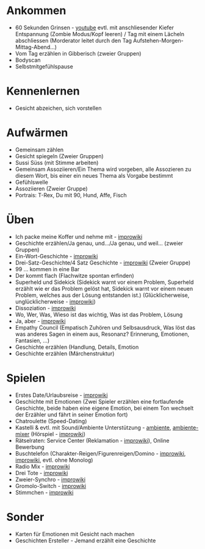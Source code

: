 # Ankommen
* 60 Sekunden Grinsen - [youtube](https://www.youtube.com/watch?v=LtPZ3gKAZs0) evtl. mit anschliesender Kiefer Entspannung (Zombie Modus/Kopf leeren) / Tag mit einem Lächeln abschliessen (Morderator leitet durch den Tag Aufstehen-Morgen-Mittag-Abend...)
* Vom Tag erzählen in Gibberisch (zweier Gruppen)
* Bodyscan
* Selbstmitgefühlspause

# Kennenlernen
* Gesicht abzeichen, sich vorstellen

# Aufwärmen
* Gemeinsam zählen
* Gesicht spiegeln (Zweier Gruppen)
* Sussi Süss (mit Stimme arbeiten)
* Gemeinsam Assoziieren/Ein Thema wird vorgeben, alle Assozieren zu diesem Wort, bis einer ein neues Thema als Vorgabe bestimmt
* Gefühlswelle
* Assoziieren (Zweier Gruppe)
* Portrais: T-Rex, Du mit 90, Hund, Affe, Fisch

# Üben
* Ich packe meine Koffer und nehme mit - [improwiki](https://improwiki.com/de/wiki/improtheater/ich_packe_meine_koffer_und_nehme_mit)
* Geschichte erzählen/Ja genau, und.../Ja genau, und weil... (zweier Gruppen)
* Ein-Wort-Geschichte - [improwiki](https://improwiki.com/de/wiki/improtheater/ein-wort-geschichte)
* Drei-Satz-Geschichte/4 Satz Geschichte - [improwiki](https://improwiki.com/de/wiki/improtheater/4_satz_geschichte) (Zweier Gruppe)
* 99 ... kommen in eine Bar
* Der kommt flach (Flachwitze spontan erfinden)
* Superheld und Sidekick (Sidekick warnt vor einem Problem, Superheld erzählt wie er das Problem gelöst hat, Sidekick warnt vor einem neuen Problem, welches aus der Lösung entstanden ist.) (Glücklicherweise, unglücklicherweise - [improwiki](https://improwiki.com/de/wiki/improtheater/gluecklicherweise_ungluecklicherweise))
* Dissoziation - [improwiki](https://improwiki.com/de/wiki/improtheater/dissoziation)
* Wo, Wer, Was, Wieso ist das wichtig, Was ist das Problem, Lösung
* Ja, aber - [improwiki](https://improwiki.com/de/wiki/improtheater/ja_aber)
* Empathy Council (Empatisch Zuhören und Selbsausdruck, Was löst das was anderes Sagen in einem aus, Resonanz? Erinnerung, Emotionen, Fantasien, ...)
* Geschichte erzählen (Handlung, Details, Emotion
* Geschichte erzählen (Märchenstruktur)

# Spielen
* Erstes Date/Urlaubsreise - [improwiki](https://improwiki.com/de/wiki/improtheater/urlaubsreise)
* Geschichte mit Emotionen (Zwei Spieler erzählen eine fortlaufende Geschichte, beide haben eine eigene Emotion, bei einem Ton wechselt der Erzähler und fährt in seiner Emotion fort)
* Chatroulette (Speed-Dating)
* Kastelli & evtl. mit Sound/Ambiente Unterstützung - [ambiente](https://ambiente.zottelig.ch/), [ambiente-mixer](https://www.ambient-mixer.com/) (Hörspiel - [improwiki](https://improwiki.com/de/wiki/improtheater/hoerspiel))
* Rätselraten: Service Center (Reklamation - [improwiki](https://improwiki.com/de/wiki/improtheater/reklamation)), Online Bewerbung
* Buschtelefon (Charakter-Reigen/Figurenreigen/Domino - [improwiki](https://improwiki.com/de/spiele/charakter-reigen), [improwiki](https://improwiki.com/de/spiele/domino), evtl. ohne Monolog)
* Radio Mix - [improwiki](https://improwiki.com/de/wiki/improtheater/radio_mix)
* Drei Tote - [improwiki](https://improwiki.com/de/wiki/improtheater/drei_tote)
* Zweier-Synchro - [improwiki](https://improwiki.com/de/spiele/zweier-synchro)
* Gromolo-Switch - [improwiki](https://improwiki.com/de/wiki/improtheater/gromolo-switch)
* Stimmchen - [improwiki](https://improwiki.com/de/dialogspiele/das-stimmchen)

# Sonder
* Karten für Emotionen mit Gesicht nach machen
* Geschichten Ersteller - Jemand erzählt eine Geschichte